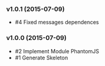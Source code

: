 ### v1.0.1 (2015-07-09)

- #4 Fixed messages dependences

### v1.0.0 (2015-07-09)

- #2 Implement Module PhantomJS
- #1 Generate Skeleton
